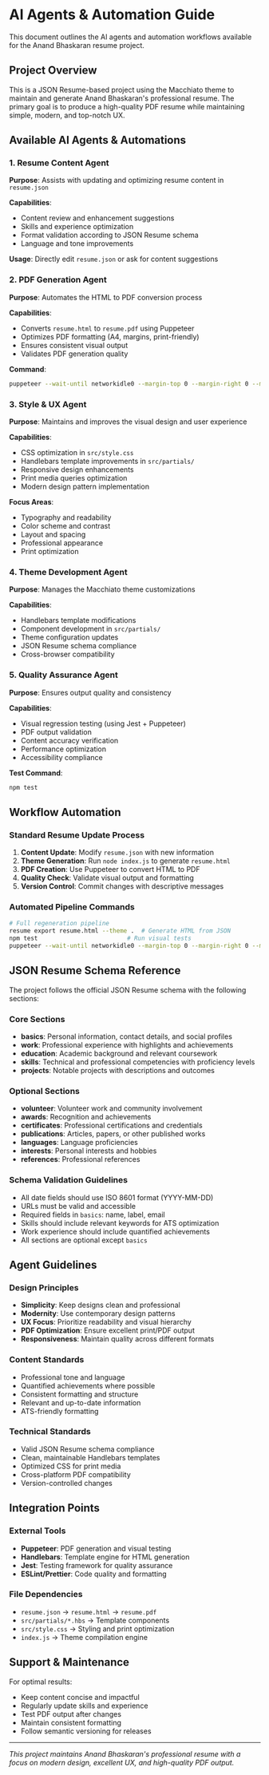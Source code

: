 # AI Agents & Automation Guide

This document outlines the AI agents and automation workflows available for the Anand Bhaskaran resume project.

## Project Overview

This is a JSON Resume-based project using the Macchiato theme to maintain and generate Anand Bhaskaran's professional resume. The primary goal is to produce a high-quality PDF resume while maintaining simple, modern, and top-notch UX.

## Available AI Agents & Automations

### 1. Resume Content Agent
**Purpose**: Assists with updating and optimizing resume content in `resume.json`

**Capabilities**:
- Content review and enhancement suggestions
- Skills and experience optimization
- Format validation according to JSON Resume schema
- Language and tone improvements

**Usage**: Directly edit `resume.json` or ask for content suggestions

### 2. PDF Generation Agent
**Purpose**: Automates the HTML to PDF conversion process

**Capabilities**:
- Converts `resume.html` to `resume.pdf` using Puppeteer
- Optimizes PDF formatting (A4, margins, print-friendly)
- Ensures consistent visual output
- Validates PDF generation quality

**Command**:
```bash
puppeteer --wait-until networkidle0 --margin-top 0 --margin-right 0 --margin-bottom 0 --margin-left 0 --format A4 print resume.html resume.pdf
```

### 3. Style & UX Agent
**Purpose**: Maintains and improves the visual design and user experience

**Capabilities**:
- CSS optimization in `src/style.css`
- Handlebars template improvements in `src/partials/`
- Responsive design enhancements
- Print media queries optimization
- Modern design pattern implementation

**Focus Areas**:
- Typography and readability
- Color scheme and contrast
- Layout and spacing
- Professional appearance
- Print optimization

### 4. Theme Development Agent
**Purpose**: Manages the Macchiato theme customizations

**Capabilities**:
- Handlebars template modifications
- Component development in `src/partials/`
- Theme configuration updates
- JSON Resume schema compliance
- Cross-browser compatibility

### 5. Quality Assurance Agent
**Purpose**: Ensures output quality and consistency

**Capabilities**:
- Visual regression testing (using Jest + Puppeteer)
- PDF output validation
- Content accuracy verification
- Performance optimization
- Accessibility compliance

**Test Command**:
```bash
npm test
```

## Workflow Automation

### Standard Resume Update Process

1. **Content Update**: Modify `resume.json` with new information
2. **Theme Generation**: Run `node index.js` to generate `resume.html`
3. **PDF Creation**: Use Puppeteer to convert HTML to PDF
4. **Quality Check**: Validate visual output and formatting
5. **Version Control**: Commit changes with descriptive messages

### Automated Pipeline Commands

```bash
# Full regeneration pipeline
resume export resume.html --theme .  # Generate HTML from JSON
npm test                         # Run visual tests
puppeteer --wait-until networkidle0 --margin-top 0 --margin-right 0 --margin-bottom 0 --margin-left 0 --format A4 print resume.html resume.pdf
```

## JSON Resume Schema Reference

The project follows the official JSON Resume schema with the following sections:

### Core Sections
- **basics**: Personal information, contact details, and social profiles
- **work**: Professional experience with highlights and achievements
- **education**: Academic background and relevant coursework
- **skills**: Technical and professional competencies with proficiency levels
- **projects**: Notable projects with descriptions and outcomes

### Optional Sections
- **volunteer**: Volunteer work and community involvement
- **awards**: Recognition and achievements
- **certificates**: Professional certifications and credentials
- **publications**: Articles, papers, or other published works
- **languages**: Language proficiencies
- **interests**: Personal interests and hobbies
- **references**: Professional references

### Schema Validation Guidelines
- All date fields should use ISO 8601 format (YYYY-MM-DD)
- URLs must be valid and accessible
- Required fields in `basics`: name, label, email
- Skills should include relevant keywords for ATS optimization
- Work experience should include quantified achievements
- All sections are optional except `basics`

## Agent Guidelines

### Design Principles
- **Simplicity**: Keep designs clean and professional
- **Modernity**: Use contemporary design patterns
- **UX Focus**: Prioritize readability and visual hierarchy
- **PDF Optimization**: Ensure excellent print/PDF output
- **Responsiveness**: Maintain quality across different formats

### Content Standards
- Professional tone and language
- Quantified achievements where possible
- Consistent formatting and structure
- Relevant and up-to-date information
- ATS-friendly formatting

### Technical Standards
- Valid JSON Resume schema compliance
- Clean, maintainable Handlebars templates
- Optimized CSS for print media
- Cross-platform PDF compatibility
- Version-controlled changes

## Integration Points

### External Tools
- **Puppeteer**: PDF generation and visual testing
- **Handlebars**: Template engine for HTML generation
- **Jest**: Testing framework for quality assurance
- **ESLint/Prettier**: Code quality and formatting

### File Dependencies
- `resume.json` → `resume.html` → `resume.pdf`
- `src/partials/*.hbs` → Template components
- `src/style.css` → Styling and print optimization
- `index.js` → Theme compilation engine

## Support & Maintenance

For optimal results:
- Keep content concise and impactful
- Regularly update skills and experience
- Test PDF output after changes
- Maintain consistent formatting
- Follow semantic versioning for releases

---

*This project maintains Anand Bhaskaran's professional resume with a focus on modern design, excellent UX, and high-quality PDF output.*
